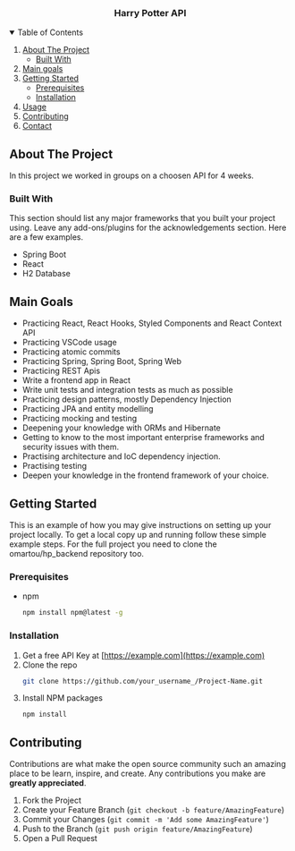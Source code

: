 <!-- PROJECT LOGO -->
<br />

<h3 align="center">Harry Potter API</h3>



<!-- TABLE OF CONTENTS -->
<details open="open">
  <summary>Table of Contents</summary>
  <ol>
    <li>
      <a href="#about-the-project">About The Project</a>
      <ul>
        <li><a href="#built-with">Built With</a></li>
      </ul>
    </li>
<li>
      <a href="#goals">Main goals</a>
    </li>
    <li>
      <a href="#getting-started">Getting Started</a>
      <ul>
        <li><a href="#prerequisites">Prerequisites</a></li>
        <li><a href="#installation">Installation</a></li>
      </ul>
    </li>
    <li><a href="#usage">Usage</a></li>
    <li><a href="#contributing">Contributing</a></li>
    <li><a href="#contact">Contact</a></li>
  </ol>
</details>



<!-- ABOUT THE PROJECT -->

## About The Project

In this project we worked in groups on a choosen API for 4 weeks. 

### Built With

This section should list any major frameworks that you built your project using. Leave any
add-ons/plugins for the acknowledgements section. Here are a few examples.

* Spring Boot
* React
* H2 Database

<!-- MAIN GOALS -->

## Main Goals
* Practicing React, React Hooks, Styled Components and React Context API
* Practicing VSCode usage
* Practicing atomic commits
* Practicing Spring, Spring Boot, Spring Web
* Practicing REST Apis
* Write a frontend app in React
* Write unit tests and integration tests as much as possible
* Practicing design patterns, mostly Dependency Injection
* Practicing JPA and entity modelling
* Practicing mocking and testing
* Deepening your knowledge with ORMs and Hibernate
* Getting to know to the most important enterprise frameworks and security issues with them.
* Practising architecture and IoC dependency injection.
* Practising testing
* Deepen your knowledge in the frontend framework of your choice.


<!-- GETTING STARTED -->

## Getting Started

This is an example of how you may give instructions on setting up your project locally. To get a
local copy up and running follow these simple example steps. For the full project you need to clone the omartou/hp_backend repository too.

### Prerequisites

* npm
  ```sh
  npm install npm@latest -g
  ```

### Installation

1. Get a free API Key at [https://example.com](https://example.com)
2. Clone the repo
   ```sh
   git clone https://github.com/your_username_/Project-Name.git
   ```
3. Install NPM packages
   ```sh
   npm install
   ```

<!-- CONTRIBUTING -->

## Contributing

Contributions are what make the open source community such an amazing place to be learn, inspire,
and create. Any contributions you make are **greatly appreciated**.

1. Fork the Project
2. Create your Feature Branch (`git checkout -b feature/AmazingFeature`)
3. Commit your Changes (`git commit -m 'Add some AmazingFeature'`)
4. Push to the Branch (`git push origin feature/AmazingFeature`)
5. Open a Pull Request